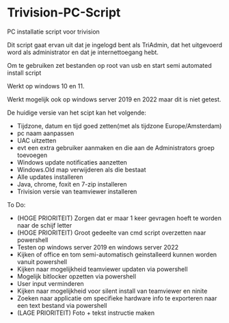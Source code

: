 # Trivision-PC-Script
PC installatie script voor trivision


Dit script gaat ervan uit dat je ingelogd bent als TriAdmin, dat het uitgevoerd word als administrator en dat je internettoegang hebt.

Om te gebruiken zet bestanden op root van usb en start semi automated install script

Werkt op windows 10 en 11.

Werkt mogelijk ook op windows server 2019 en 2022 maar dit is niet getest.

De huidige versie van het scipt kan het volgende:

- Tijdzone, datum en tijd goed zetten(met als tijdzone Europe/Amsterdam)
- pc naam aanpassen
- UAC uitzetten
- evt een extra gebruiker aanmaken en die aan de Administrators groep toevoegen
- Windows update notificaties aanzetten
- Windows.Old map verwijderen als die bestaat
- Alle updates installeren
- Java, chrome, foxit en 7-zip installeren
- Trivision versie van teamviewer installeren


To Do:
- (HOGE PRIORITEIT) Zorgen dat er maar 1 keer gevragen hoeft te worden naar de schijf letter
- (HOGE PRIORITEIT) Groot gedeelte van cmd script overzetten naar powershell
- Testen op windows server 2019 en windows server 2022
- Kijken of office en tom semi-automatisch geinstalleerd kunnen worden vanuit powershell
- Kijken naar mogelijkheid teamviewer updaten via powershell
- Mogelijk bitlocker opzetten via powershell
- User input verminderen
- Kijken naar mogelijkheid voor silent install van teamviewer en ninite
- Zoeken naar applicatie om specifieke hardware info te exporteren naar een text bestand via powershell
- (LAGE PRIORITEIT) Foto + tekst instructie maken
